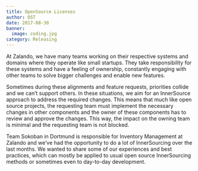 ```yaml
---
title: OpenSource Licenses
author: OST
date: 2017-08-30
banner:
  image: coding.jpg
category: Releasing
---
```

At Zalando, we have many teams working on their respective systems and domains where they operate like small startups. They take responsibility for these systems and have a feeling of ownership, constantly engaging with other teams to solve bigger challenges and enable new features.

Sometimes during these alignments and feature requests, priorities collide and we can’t support others. In these situations, we aim for an InnerSource approach to address the required changes. This means that much like open source projects, the requesting team must implement the necessary changes in other components and the owner of these components has to review and approve the changes. This way, the impact on the owning team is minimal and the requesting team is not blocked.

Team Sokoban in Dortmund is responsible for Inventory Management at Zalando and we’ve had the opportunity to do a lot of InnerSourcing over the last months. We wanted to share some of our experiences and best practices, which can mostly be applied to usual open source InnerSourcing methods or sometimes even to day-to-day development.
